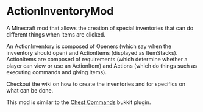 # ActionInventoryMod
A Minecraft mod that allows the creation of special inventories that can do different things when items are clicked.

An ActionInventory is composed of Openers (which say when the invventory should open) and ActionItems (displayed as ItemStacks). ActionItems are composed of requirements (which determine whether a player can view or use an ActionItem) and Actions (which do things such as executing commands and giving items).

Checkout the wiki on how to create the inventories and for specifics on what can be done.


This mod is similar to the [Chest Commands](https://dev.bukkit.org/projects/chest-commands) bukkit plugin.
